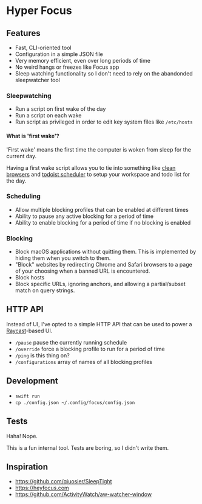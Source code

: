 # Hyper Focus

## Features

* Fast, CLI-oriented tool
* Configuration in a simple JSON file
* Very memory efficient, even over long periods of time
* No weird hangs or freezes like Focus app
* Sleep watching functionality so I don't need to rely on the abandonded sleepwatcher tool

### Sleepwatching

* Run a script on first wake of the day
* Run a script on each wake
* Run script as privileged in order to edit key system files like `/etc/hosts`

#### What is 'first wake'?
'First wake' means the first time the computer is woken from sleep for the current day.

Having a first wake script allows you to tie into something like [clean browsers](https://github.com/iloveitaly/clean-browser) and [todoist scheduler](https://github.com/iloveitaly/todoist-scheduler) to setup your workspace and todo list for the day.


### Scheduling

* Allow multiple blocking profiles that can be enabled at different times
* Ability to pause any active blocking for a period of time
* Ability to enable blocking for a period of time if no blocking is enabled

### Blocking

* Block macOS applications without quitting them. This is implemented by hiding them when you switch to them.
* "Block" websites by redirecting Chrome and Safari browsers to a page of your choosing when a banned URL is encountered.
* Block hosts
* Block specific URLs, ignoring anchors, and allowing a partial/subset match on query strings.

## HTTP API

Instead of UI, I've opted to a simple HTTP API that can be used to power a [Raycast](https://raycast.com/)-based UI.

* `/pause` pause the currently running schedule
* `/override` force a blocking profile to run for a period of time
* `/ping` is this thing on?
* `/configurations` array of names of all blocking profiles

## Development

* `swift run`
* `cp ./config.json ~/.config/focus/config.json`

## Tests

Haha! Nope.

This is a fun internal tool. Tests are boring, so I didn't write them.

## Inspiration

* https://github.com/qiuosier/SleepTight
* https://heyfocus.com
* https://github.com/ActivityWatch/aw-watcher-window